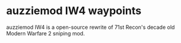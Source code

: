 auzziemod IW4 waypoints
==========

auzziemod IW4 is a open-source rewrite of 71st Recon's decade old Modern Warfare 2 sniping mod.